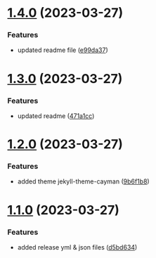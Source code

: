 # [1.4.0](https://github.com/manthanank/dailydotdevcard/compare/v1.3.0...v1.4.0) (2023-03-27)


### Features

* updated readme file ([e99da37](https://github.com/manthanank/dailydotdevcard/commit/e99da377b7455b8ad607764d20702364a7ccad9a))



# [1.3.0](https://github.com/manthanank/dailydotdevcard/compare/v1.2.0...v1.3.0) (2023-03-27)


### Features

* updated readme ([471a1cc](https://github.com/manthanank/dailydotdevcard/commit/471a1cc7babc95cb6d2f841e94e7cedacc78aa26))



# [1.2.0](https://github.com/manthanank/dailydotdevcard/compare/v1.1.0...v1.2.0) (2023-03-27)


### Features

* added theme jekyll-theme-cayman ([9b6f1b8](https://github.com/manthanank/dailydotdevcard/commit/9b6f1b89ce3414eed5f1052fc6d5c3ad3b7185e6))



# [1.1.0](https://github.com/manthanank/dailydotdevcard/compare/d5bd6341126ff67426076e0c2a2ff81a6854eed1...v1.1.0) (2023-03-27)


### Features

* added release yml & json files ([d5bd634](https://github.com/manthanank/dailydotdevcard/commit/d5bd6341126ff67426076e0c2a2ff81a6854eed1))



